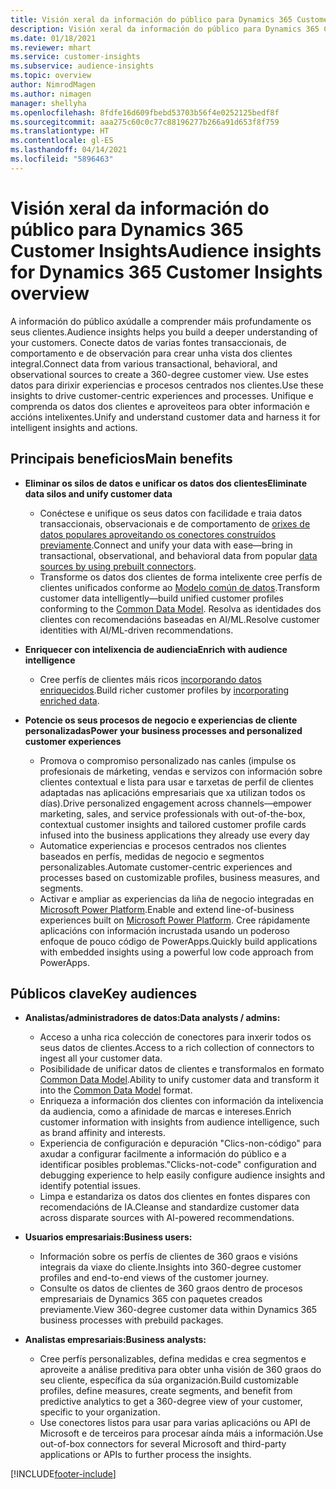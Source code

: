 ```yaml
---
title: Visión xeral da información do público para Dynamics 365 Customer Insights
description: Visión xeral da información do público para Dynamics 365 Customer Insights.
ms.date: 01/18/2021
ms.reviewer: mhart
ms.service: customer-insights
ms.subservice: audience-insights
ms.topic: overview
author: NimrodMagen
ms.author: nimagen
manager: shellyha
ms.openlocfilehash: 8fdfe16d609fbebd53703b56f4e0252125bedf8f
ms.sourcegitcommit: aaa275c60c0c77c88196277b266a91d653f8f759
ms.translationtype: HT
ms.contentlocale: gl-ES
ms.lasthandoff: 04/14/2021
ms.locfileid: "5896463"
---
```

# <a name="audience-insights-for-dynamics-365-customer-insights-overview"></a><span data-ttu-id="691e8-103">Visión xeral da información do público para Dynamics 365 Customer Insights</span><span class="sxs-lookup"><span data-stu-id="691e8-103">Audience insights for Dynamics 365 Customer Insights overview</span></span>

<span data-ttu-id="691e8-104">A información do público axúdalle a comprender máis profundamente os seus clientes.</span><span class="sxs-lookup"><span data-stu-id="691e8-104">Audience insights helps you build a deeper understanding of your customers.</span></span> <span data-ttu-id="691e8-105">Conecte datos de varias fontes transaccionais, de comportamento e de observación para crear unha vista dos clientes integral.</span><span class="sxs-lookup"><span data-stu-id="691e8-105">Connect data from various transactional, behavioral, and observational sources to create a 360-degree customer view.</span></span> <span data-ttu-id="691e8-106">Use estes datos para dirixir experiencias e procesos centrados nos clientes.</span><span class="sxs-lookup"><span data-stu-id="691e8-106">Use these insights to drive customer-centric experiences and processes.</span></span> <span data-ttu-id="691e8-107">Unifique e comprenda os datos dos clientes e aproveiteos para obter información e accións intelixentes.</span><span class="sxs-lookup"><span data-stu-id="691e8-107">Unify and understand customer data and harness it for intelligent insights and actions.</span></span>

## <a name="main-benefits"></a><span data-ttu-id="691e8-108">Principais beneficios</span><span class="sxs-lookup"><span data-stu-id="691e8-108">Main benefits</span></span> 

- <span data-ttu-id="691e8-109">**Eliminar os silos de datos e unificar os datos dos clientes**</span><span class="sxs-lookup"><span data-stu-id="691e8-109">**Eliminate data silos and unify customer data**</span></span>

  - <span data-ttu-id="691e8-110">Conéctese e unifique os seus datos con facilidade e traia datos transaccionais, observacionais e de comportamento de [orixes de datos populares aproveitando os conectores construídos previamente](data-sources.md).</span><span class="sxs-lookup"><span data-stu-id="691e8-110">Connect and unify your data with ease—bring in transactional, observational, and behavioral data from popular [data sources by using prebuilt connectors](data-sources.md).</span></span>
  - <span data-ttu-id="691e8-111">Transforme os datos dos clientes de forma intelixente cree perfís de clientes unificados conforme ao [Modelo común de datos](/common-data-model/).</span><span class="sxs-lookup"><span data-stu-id="691e8-111">Transform customer data intelligently—build unified customer profiles conforming to the [Common Data Model](/common-data-model/).</span></span> <span data-ttu-id="691e8-112">Resolva as identidades dos clientes con recomendacións baseadas en AI/ML.</span><span class="sxs-lookup"><span data-stu-id="691e8-112">Resolve customer identities with AI/ML-driven recommendations.</span></span>

- <span data-ttu-id="691e8-113">**Enriquecer con intelixencia de audiencia**</span><span class="sxs-lookup"><span data-stu-id="691e8-113">**Enrich with audience intelligence**</span></span>

  - <span data-ttu-id="691e8-114">Cree perfís de clientes máis ricos [incorporando datos enriquecidos](enrichment-hub.md).</span><span class="sxs-lookup"><span data-stu-id="691e8-114">Build richer customer profiles by [incorporating enriched data](enrichment-hub.md).</span></span>  

- <span data-ttu-id="691e8-115">**Potencie os seus procesos de negocio e experiencias de cliente personalizadas**</span><span class="sxs-lookup"><span data-stu-id="691e8-115">**Power your business processes and personalized customer experiences**</span></span>

  - <span data-ttu-id="691e8-116">Promova o compromiso personalizado nas canles (impulse os profesionais de márketing, vendas e servizos con información sobre clientes contextual e lista para usar e tarxetas de perfil de clientes adaptadas nas aplicacións empresariais que xa utilizan todos os días).</span><span class="sxs-lookup"><span data-stu-id="691e8-116">Drive personalized engagement across channels—empower marketing, sales, and service professionals with out-of-the-box, contextual customer insights and tailored customer profile cards infused into the business applications they already use every day</span></span>
  - <span data-ttu-id="691e8-117">Automatice experiencias e procesos centrados nos clientes baseados en perfís, medidas de negocio e segmentos personalizables.</span><span class="sxs-lookup"><span data-stu-id="691e8-117">Automate customer-centric experiences and processes based on customizable profiles, business measures, and segments.</span></span>
  - <span data-ttu-id="691e8-118">Activar e ampliar as experiencias da liña de negocio integradas en [Microsoft Power Platform](https://powerplatform.microsoft.com/).</span><span class="sxs-lookup"><span data-stu-id="691e8-118">Enable and extend line-of-business experiences built on [Microsoft Power Platform](https://powerplatform.microsoft.com/).</span></span> <span data-ttu-id="691e8-119">Cree rápidamente aplicacións con información incrustada usando un poderoso enfoque de pouco código de PowerApps.</span><span class="sxs-lookup"><span data-stu-id="691e8-119">Quickly build applications with embedded insights using a powerful low code approach from PowerApps.</span></span>  

## <a name="key-audiences"></a><span data-ttu-id="691e8-120">Públicos clave</span><span class="sxs-lookup"><span data-stu-id="691e8-120">Key audiences</span></span>

- <span data-ttu-id="691e8-121">**Analistas/administradores de datos:**</span><span class="sxs-lookup"><span data-stu-id="691e8-121">**Data analysts / admins:**</span></span>

  - <span data-ttu-id="691e8-122">Acceso a unha rica colección de conectores para inxerir todos os seus datos de clientes.</span><span class="sxs-lookup"><span data-stu-id="691e8-122">Access to a rich collection of connectors to ingest all your customer data.</span></span>
  - <span data-ttu-id="691e8-123">Posibilidade de unificar datos de clientes e transformalos en formato [Common Data Model](/common-data-model/).</span><span class="sxs-lookup"><span data-stu-id="691e8-123">Ability to unify customer data and transform it into the [Common Data Model](/common-data-model/) format.</span></span>
  - <span data-ttu-id="691e8-124">Enriqueza a información dos clientes con información da intelixencia da audiencia, como a afinidade de marcas e intereses.</span><span class="sxs-lookup"><span data-stu-id="691e8-124">Enrich customer information with insights from audience intelligence, such as brand affinity and interests.</span></span>
  - <span data-ttu-id="691e8-125">Experiencia de configuración e depuración "Clics-non-código" para axudar a configurar facilmente a información do público e a identificar posibles problemas.</span><span class="sxs-lookup"><span data-stu-id="691e8-125">"Clicks-not-code" configuration and debugging experience to help easily configure audience insights and identify potential issues.</span></span>
  - <span data-ttu-id="691e8-126">Limpa e estandariza os datos dos clientes en fontes dispares con recomendacións de IA.</span><span class="sxs-lookup"><span data-stu-id="691e8-126">Cleanse and standardize customer data across disparate sources with AI-powered recommendations.</span></span>  

- <span data-ttu-id="691e8-127">**Usuarios empresariais:**</span><span class="sxs-lookup"><span data-stu-id="691e8-127">**Business users:**</span></span>

  - <span data-ttu-id="691e8-128">Información sobre os perfís de clientes de 360 graos e visións integrais da viaxe do cliente.</span><span class="sxs-lookup"><span data-stu-id="691e8-128">Insights into 360-degree customer profiles and end-to-end views of the customer journey.</span></span>
  - <span data-ttu-id="691e8-129">Consulte os datos de clientes de 360 graos dentro de procesos empresariais de Dynamics 365 con paquetes creados previamente.</span><span class="sxs-lookup"><span data-stu-id="691e8-129">View 360-degree customer data within Dynamics 365 business processes with prebuild packages.</span></span>

- <span data-ttu-id="691e8-130">**Analistas empresariais:**</span><span class="sxs-lookup"><span data-stu-id="691e8-130">**Business analysts:**</span></span>

  - <span data-ttu-id="691e8-131">Cree perfís personalizables, defina medidas e crea segmentos e aproveite a análise preditiva para obter unha visión de 360 graos do seu cliente, específica da súa organización.</span><span class="sxs-lookup"><span data-stu-id="691e8-131">Build customizable profiles, define measures, create segments, and benefit from predictive analytics to get a 360-degree view of your customer, specific to your organization.</span></span>  
  - <span data-ttu-id="691e8-132">Use conectores listos para usar para varias aplicacións ou API de Microsoft e de terceiros para procesar aínda máis a información.</span><span class="sxs-lookup"><span data-stu-id="691e8-132">Use out-of-box connectors for several Microsoft and third-party applications or APIs to further process the insights.</span></span>


[!INCLUDE[footer-include](../includes/footer-banner.md)]